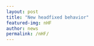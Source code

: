 ```yaml
---
layout: post
title: "New headfixed behavior"
featured-img: nHF
author: news
permalink: /nHF/
---
```

